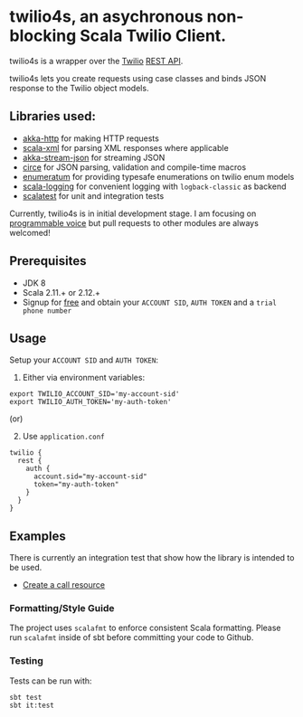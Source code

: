 # twilio4s, an asychronous non-blocking Scala Twilio Client.

twilio4s is a wrapper over the [Twilio](https://www.twilio.com) [REST API](https://www.twilio.com/docs/usage/api). 

twilio4s lets you create requests using case classes and binds JSON response to the Twilio object models.

## Libraries used:

- [akka-http](http://doc.akka.io/docs/akka-http/current/scala.html) for making HTTP requests
- [scala-xml](https://github.com/scala/scala-xml) for parsing XML responses where applicable
- [akka-stream-json](https://github.com/knutwalker/akka-stream-json) for streaming JSON
- [circe](https://circe.github.io/circe/) for JSON parsing, validation and compile-time macros
- [enumeratum](https://github.com/lloydmeta/enumeratum) for providing typesafe enumerations on twilio enum models
- [scala-logging](https://github.com/lightbend/scala-logging) for convenient logging with `logback-classic` as backend
- [scalatest](http://www.scalatest.org/) for unit and integration tests

Currently, twilio4s is in initial development stage.
I am focusing on [programmable voice](https://www.twilio.com/voice) but pull requests to other modules are always welcomed!
 
## Prerequisites
- JDK 8
- Scala 2.11.+ or 2.12.+
- Signup for [free](https://www.twilio.com/console) and obtain your `ACCOUNT SID`, `AUTH TOKEN` and a `trial phone number`

## Usage

Setup your `ACCOUNT SID` and `AUTH TOKEN`:
 
 1. Either via environment variables:

```
export TWILIO_ACCOUNT_SID='my-account-sid'
export TWILIO_AUTH_TOKEN='my-auth-token'
```

(or) 

2. Use `application.conf`

```
twilio {
  rest {
    auth {
      account.sid="my-account-sid"
      token="my-auth-token"
    }
  }
}
```

## Examples
 
There is currently an integration test that show how the library is intended to be used.

- [Create a call resource](https://github.com/vaedama/twilio4s/blob/master/src/it/scala/org/aedama/twilio4s/v1/voice/VoiceClientIT.scala)


### Formatting/Style Guide
The project uses `scalafmt` to enforce consistent Scala formatting. 
Please run `scalafmt` inside of sbt before committing your code to Github.

### Testing

Tests can be run with:

```
sbt test
sbt it:test
```
